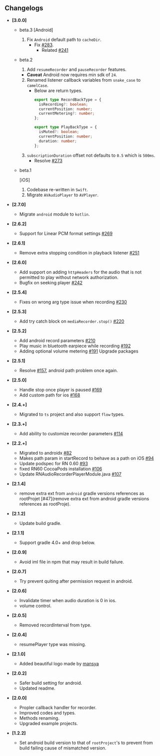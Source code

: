 ## Changelogs
- **[3.0.0]**
  - beta.3
    [Android]
    1. Fix `Android` default path to `cacheDir`.
       * Fix [#283](https://github.com/hyochan/react-native-audio-recorder-player/issues/283).
         - Related [#241](https://github.com/hyochan/react-native-audio-recorder-player/issues/283)
 
  - beta.2
    1. Add `resumeRecorder` and `pauseRecorder` features.
      - **Caveat**
        Android now requires min sdk of `24`.
    2. Renamed listener callback variables from `snake_case` to `camelCase`.
       * Below are return types.
         ```ts
         export type RecordBackType = {
           isRecording?: boolean;
           currentPosition: number;
           currentMetering?: number;
         };

         export type PlayBackType = {
           isMuted?: boolean;
           currentPosition: number;
           duration: number;
         };
         ```
    3. `subscriptionDuration` offset not defaults to `0.5` which is `500ms`.
       * Resolve [#273](https://github.com/hyochan/react-native-audio-recorder-player/issues/273)
       
  - beta.1

    [iOS]
    1. Codebase re-written in `Swift`.
    2. Migrate `AVAudioPlayer` to `AVPlayer`.

- **[2.7.0]**
  - Migrate `android` module to `kotlin`.
- **[2.6.2]**
  - Support for Linear PCM format settings [#269](https://github.com/dooboolab/react-native-audio-recorder-player/pull/269)
- **[2.6.1]**
  - Remove extra stopping condition in playback listener [#251](https://github.com/dooboolab/react-native-audio-recorder-player/pull/251)
- **[2.6.0]**
  - Add support on adding `httpHeaders` for the audio that is not permitted to play without network authorization.
  - Bugfix on seeking player [#242](https://github.com/dooboolab/react-native-audio-recorder-player/pull/242)
- **[2.5.4]**
  - Fixes on wrong arg type issue when recording [#230](https://github.com/dooboolab/react-native-audio-recorder-player/issues/230)
- **[2.5.3]**
  - Add try catch block on `mediaRecorder.stop()` [#220](https://github.com/dooboolab/react-native-audio-recorder-player/pull/220)
- **[2.5.2]**
  - Add android record parameters [#210](dooboolab/react-native-audio-recorder-player/issues/210)
  - Play music in bluetooth earpiece while recording [#192](dooboolab/react-native-audio-recorder-player/issues/192)
  - Adding optional volume metering [#191](dooboolab/react-native-audio-recorder-player/issues/191)
   Upgrade packages
- **[2.5.1]**
  - Resolve [#157](https://github.com/dooboolab/react-native-audio-recorder-player/issues/157), android path problem once again.
- **[2.5.0]**
  - Handle stop once player is paused [#169](https://github.com/dooboolab/react-native-audio-recorder-player/pull/169)
  - Add custom path for ios [#168](https://github.com/dooboolab/react-native-audio-recorder-player/pull/168)
- **[2.4.+]**
  - Migrated to `ts` project and also support `flow` types.
- **[2.3.+]**
  - Add ability to customize recorder parameters [#114](https://github.com/dooboolab/react-native-audio-recorder-player/pull/114)
- **[2.2.+]**
  - Migrated to androidx [#82](https://github.com/dooboolab/react-native-audio-recorder-player/pull/82)
  - Makes path param in startRecord to behave as a path on iOS [#94](https://github.com/dooboolab/react-native-audio-recorder-player/pull/94)
  - Update podspec for RN 0.60 [#93](https://github.com/dooboolab/react-native-audio-recorder-player/pull/93)
  - fixed RN60 CocoaPods installation [#106](https://github.com/dooboolab/react-native-audio-recorder-player/pull/106)
  - Update RNAudioRecorderPlayerModule.java [#107](https://github.com/dooboolab/react-native-audio-recorder-player/pull/107)
- **[2.1.4]**
  - remove extra ext from `android` gradle versions references as rootProjet [#47](remove extra ext from android gradle versions references as rootProje).
- **[2.1.2]**
  - Update build gradle.
- **[2.1.1]**
  - Support gradle 4.0+ and drop below.
- **[2.0.9]**
  - Avoid iml file in npm that may result in build failure.
- **[2.0.7]**
  - Try prevent quiting after permission request in android.
- **[2.0.6]**
  - Invalidate timer when audio duration is 0 in ios.
  - volume control.
- **[2.0.5]**
  - Removed recordInterval from type.
- **[2.0.4]**
  - resumePlayer type was missing.
- **[2.1.0]**
  - Added beautiful logo made by [mansya](mansya)
- **[2.0.2]**
  - Safer build setting for android.
  - Updated readme.
- **[2.0.0]**
  - Propler callback handler for recorder.
  - Improved codes and types.
  - Methods renaming.
  - Upgraded example projects.
- **[1.2.2]**
  - Set android build version to that of `rootProject`'s to prevent from build failing cause of mismatched version.

